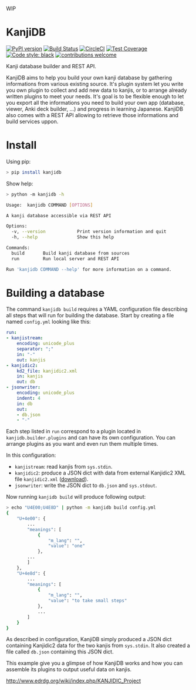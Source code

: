 WIP

# KanjiDB

[![PyPI version](https://badge.fury.io/py/kanjidb.svg)](https://badge.fury.io/py/kanjidb)
[![Build Status](https://travis-ci.org/Nauja/kanjidb.png?branch=master)](https://travis-ci.org/Nauja/kanjidb)
[![CircleCI](https://circleci.com/gh/Nauja/kanjidb/tree/circleci-project-setup.svg?style=svg)](https://circleci.com/gh/Nauja/kanjidb/tree/circleci-project-setup)
[![Test Coverage](https://codeclimate.com/github/Nauja/kanjidb/badges/coverage.svg)](https://codeclimate.com/github/Nauja/kanjidb/coverage)
[![Code style: black](https://img.shields.io/badge/code%20style-black-000000.svg)](https://github.com/psf/black)
[![contributions welcome](https://img.shields.io/badge/contributions-welcome-brightgreen.svg?style=flat)](https://github.com/Nauja/kanjidb/issues)

Kanji database builder and REST API.

KanjiDB aims to help you build your own kanji database by gathering
informations from various existing source. It's plugin system let you
write you own plugin to collect and add new data to kanjis,
or to arrange already written plugins to meet your needs. It's goal
is to be flexible enough to let you export all the informations you
need to build your own app (database, viewer, Anki deck builder, ...) and
progress in learning Japanese. KanjiDB also comes with a REST API allowing to
retrieve those informations and build services uppon.

# Install

Using pip:

```bash
> pip install kanjidb
```

Show help:

```bash
> python -m kanjidb -h

Usage:  kanjidb COMMAND [OPTIONS]

A kanji database accessible via REST API

Options:
  -v, --version            Print version information and quit
  -h, --help               Show this help

Commands:
  build       Build kanji database from sources
  run         Run local server and REST API

Run 'kanjidb COMMAND --help' for more information on a command.

```

# Building a database

The command `kanjidb build` requires a YAML configuration file describing all
steps that will run for building the database. Start by creating a file named `config.yml` looking like this:

```yaml
run:
- kanjistream:
    encoding: unicode_plus
    separator: ";"
    in: "-"
    out: kanjis
- kanjidic2:
    kd2_file: kanjidic2.xml
    in: kanjis
    out: db
- jsonwriter:
    encoding: unicode_plus
    indent: 4
    in: db
    out:
    - db.json
    - "-"
```

Each step listed in `run` correspond to a plugin located in `kanjidb.builder.plugins` and
can have its own configuration. You can arrange plugins as you want and even run them
multiple times.

In this configuration:
  * `kanjistream`: read kanjis from `sys.stdin`.
  * `kanjidic2`: produce a JSON dict with data from external Kanjidic2 XML file `kanjidic2.xml` ([download](http://www.edrdg.org/wiki/index.php/KANJIDIC_Project)).
  * `jsonwriter`: write the JSON dict to `db.json` and `sys.stdout`.

Now running `kanjidb build` will produce following output:

```bash
> echo "U4E00;U4E8D" | python -m kanjidb build config.yml
{
    "U+4e00": {
        ...
        "meanings": [
            {
                "m_lang": "",
                "value": "one"
            },
        ...
        ]
    },
    "U+4e8d": {
        ...
        "meanings": [
            {
                "m_lang": "",
                "value": "to take small steps"
            },
            ...
        ]
    }
}
```

As described in configuration, KanjiDB simply produced a JSON dict containing
Kanjidic2 data for the two kanjis from `sys.stdin`. It also created a file
called `db.json` containing this JSON dict.

This example give you a glimpse of how KanjiDB works and how you can assemble
its plugins to output useful data on kanjis.

http://www.edrdg.org/wiki/index.php/KANJIDIC_Project
